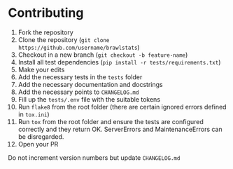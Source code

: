 # Contributing

1. Fork the repository
2. Clone the repository (`git clone https://github.com/username/brawlstats`)
3. Checkout in a new branch (`git checkout -b feature-name`)
4. Install all test dependencies (`pip install -r tests/requirements.txt`)
5. Make your edits
6. Add the necessary tests in the `tests` folder
7. Add the necessary documentation and docstrings
8. Add the necessary points to `CHANGELOG.md`
9. Fill up the `tests/.env` file with the suitable tokens
10. Run `flake8` from the root folder (there are certain ignored errors defined in `tox.ini`)
11. Run `tox` from the root folder and ensure the tests are configured correctly and they return OK. ServerErrors and MaintenanceErrors can be disregarded.
12. Open your PR

Do not increment version numbers but update `CHANGELOG.md`